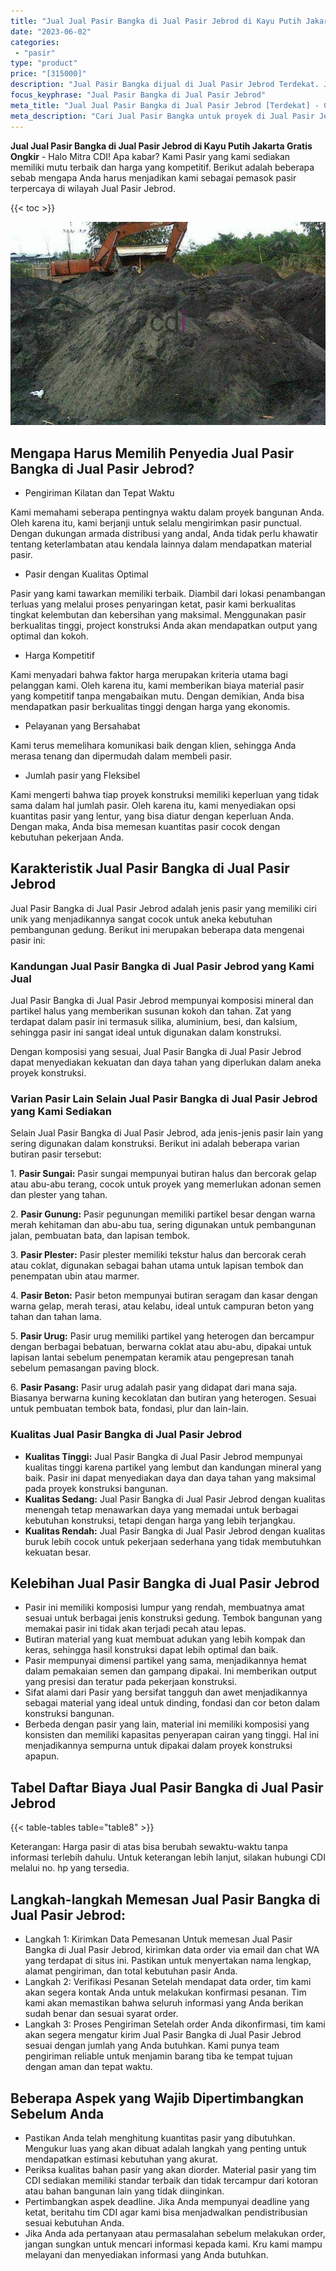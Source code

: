 ```yaml
---
title: "Jual Jual Pasir Bangka di Jual Pasir Jebrod di Kayu Putih Jakarta Gratis Ongkir"
date: "2023-06-02"
categories:
 - "pasir"
type: "product"
price: "[315000]"
description: "Jual Pasir Bangka dijual di Jual Pasir Jebrod Terdekat. Jual Pasir Bangka ini sering digunakan dalam proyek konstruksi sebagai material adukan yang berkualitas dan halus. Hubungi kami untuk informasi lebih lanjut."
focus_keyphrase: "Jual Pasir Bangka di Jual Pasir Jebrod"
meta_title: "Jual Jual Pasir Bangka di Jual Pasir Jebrod [Terdekat] - CDI"
meta_description: "Cari Jual Pasir Bangka untuk proyek di Jual Pasir Jebrod? Kami menyediakan Jual Pasir Bangka berkualitas untuk bahan campuran. Dapatkan penawaran terbaik sekarang."
---
```


**Jual Jual Pasir Bangka di Jual Pasir Jebrod di Kayu Putih Jakarta Gratis Ongkir** - Halo Mitra CDI! Apa kabar? Kami Pasir yang kami sediakan memiliki mutu terbaik dan harga yang kompetitif. Berikut adalah beberapa sebab mengapa Anda harus menjadikan kami sebagai pemasok pasir terpercaya di wilayah Jual Pasir Jebrod.

{{< toc >}}

![Jual Jual Pasir Bangka di Jual Pasir Jebrod di Kayu Putih Jakarta Gratis Ongkir](/images/pasir/pasir-bangunan-29.jpg)

## Mengapa Harus Memilih Penyedia Jual Pasir Bangka di Jual Pasir Jebrod?

*   Pengiriman Kilatan dan Tepat Waktu

Kami memahami seberapa pentingnya waktu dalam proyek bangunan Anda. Oleh karena itu, kami berjanji untuk selalu mengirimkan pasir punctual. Dengan dukungan armada distribusi yang andal, Anda tidak perlu khawatir tentang keterlambatan atau kendala lainnya dalam mendapatkan material pasir.
*   Pasir dengan Kualitas Optimal

Pasir yang kami tawarkan memiliki terbaik. Diambil dari lokasi penambangan terluas yang melalui proses penyaringan ketat, pasir kami berkualitas tingkat kelembutan dan kebersihan yang maksimal. Menggunakan pasir berkualitas tinggi, project konstruksi Anda akan mendapatkan output yang optimal dan kokoh.
*   Harga Kompetitif

Kami menyadari bahwa faktor harga merupakan kriteria utama bagi pelanggan kami. Oleh karena itu, kami memberikan biaya material pasir yang kompetitif tanpa mengabaikan mutu. Dengan demikian, Anda bisa mendapatkan pasir berkualitas tinggi dengan harga yang ekonomis.
*   Pelayanan yang Bersahabat

Kami terus memelihara komunikasi baik dengan klien, sehingga Anda merasa tenang dan dipermudah dalam membeli pasir.
*   Jumlah pasir yang Fleksibel

Kami mengerti bahwa tiap proyek konstruksi memiliki keperluan yang tidak sama dalam hal jumlah pasir. Oleh karena itu, kami menyediakan opsi kuantitas pasir yang lentur, yang bisa diatur dengan keperluan Anda. Dengan maka, Anda bisa memesan kuantitas pasir cocok dengan kebutuhan pekerjaan Anda.

## Karakteristik Jual Pasir Bangka di Jual Pasir Jebrod

Jual Pasir Bangka di Jual Pasir Jebrod adalah jenis pasir yang memiliki ciri unik yang menjadikannya sangat cocok untuk aneka kebutuhan pembangunan gedung. Berikut ini merupakan beberapa data mengenai pasir ini:

### Kandungan Jual Pasir Bangka di Jual Pasir Jebrod yang Kami Jual

Jual Pasir Bangka di Jual Pasir Jebrod mempunyai komposisi mineral dan partikel halus yang memberikan susunan kokoh dan tahan. Zat yang terdapat dalam pasir ini termasuk silika, aluminium, besi, dan kalsium, sehingga pasir ini sangat ideal untuk digunakan dalam konstruksi.

Dengan komposisi yang sesuai, Jual Pasir Bangka di Jual Pasir Jebrod dapat menyediakan kekuatan dan daya tahan yang diperlukan dalam aneka proyek konstruksi.

### Varian Pasir Lain Selain Jual Pasir Bangka di Jual Pasir Jebrod yang Kami Sediakan

Selain Jual Pasir Bangka di Jual Pasir Jebrod, ada jenis-jenis pasir lain yang sering digunakan dalam konstruksi. Berikut ini adalah beberapa varian butiran pasir tersebut:

1\.  **Pasir Sungai:** Pasir sungai mempunyai butiran halus dan bercorak gelap atau abu-abu terang, cocok untuk proyek yang memerlukan adonan semen dan plester yang tahan.

2\.  **Pasir Gunung:** Pasir pegunungan memiliki partikel besar dengan warna merah kehitaman dan abu-abu tua, sering digunakan untuk pembangunan jalan, pembuatan bata, dan lapisan tembok.

3\.  **Pasir Plester:** Pasir plester memiliki tekstur halus dan bercorak cerah atau coklat, digunakan sebagai bahan utama untuk lapisan tembok dan penempatan ubin atau marmer.

4\.  **Pasir Beton:** Pasir beton mempunyai butiran seragam dan kasar dengan warna gelap, merah terasi, atau kelabu, ideal untuk campuran beton yang tahan dan tahan lama.

5\.  **Pasir Urug:** Pasir urug memiliki partikel yang heterogen dan bercampur dengan berbagai bebatuan, berwarna coklat atau abu-abu, dipakai untuk lapisan lantai sebelum penempatan keramik atau pengepresan tanah sebelum pemasangan paving block.

6\.  **Pasir Pasang:** Pasir urug adalah pasir yang didapat dari mana saja. Biasanya berwarna kuning kecoklatan dan butiran yang heterogen. Sesuai untuk pembuatan tembok bata, fondasi, plur dan lain-lain.

### Kualitas Jual Pasir Bangka di Jual Pasir Jebrod

*   **Kualitas Tinggi:** Jual Pasir Bangka di Jual Pasir Jebrod mempunyai kualitas tinggi karena partikel yang lembut dan kandungan mineral yang baik. Pasir ini dapat menyediakan daya dan daya tahan yang maksimal pada proyek konstruksi bangunan.
*   **Kualitas Sedang:** Jual Pasir Bangka di Jual Pasir Jebrod dengan kualitas menengah tetap menawarkan daya yang memadai untuk berbagai kebutuhan konstruksi, tetapi dengan harga yang lebih terjangkau.
*   **Kualitas Rendah:** Jual Pasir Bangka di Jual Pasir Jebrod dengan kualitas buruk lebih cocok untuk pekerjaan sederhana yang tidak membutuhkan kekuatan besar.

## Kelebihan Jual Pasir Bangka di Jual Pasir Jebrod

*   Pasir ini memiliki komposisi lumpur yang rendah, membuatnya amat sesuai untuk berbagai jenis konstruksi gedung. Tembok bangunan yang memakai pasir ini tidak akan terjadi pecah atau lepas.
*   Butiran material yang kuat membuat adukan yang lebih kompak dan keras, sehingga hasil konstruksi dapat lebih optimal dan baik.
*   Pasir mempunyai dimensi partikel yang sama, menjadikannya hemat dalam pemakaian semen dan gampang dipakai. Ini memberikan output yang presisi dan teratur pada pekerjaan konstruksi.
*   Sifat alami dari Pasir yang bersifat tangguh dan awet menjadikannya sebagai material yang ideal untuk dinding, fondasi dan cor beton dalam konstruksi bangunan.
*   Berbeda dengan pasir yang lain, material ini memiliki komposisi yang konsisten dan memiliki kapasitas penyerapan cairan yang tinggi. Hal ini menjadikannya sempurna untuk dipakai dalam proyek konstruksi apapun.

## Tabel Daftar Biaya Jual Pasir Bangka di Jual Pasir Jebrod

{{< table-tables table="table8" >}}

Keterangan: Harga pasir di atas bisa berubah sewaktu-waktu tanpa informasi terlebih dahulu. Untuk keterangan lebih lanjut, silakan hubungi CDI melalui no. hp yang tersedia.

## Langkah-langkah Memesan Jual Pasir Bangka di Jual Pasir Jebrod:

*   Langkah 1: Kirimkan Data Pemesanan
Untuk memesan Jual Pasir Bangka di Jual Pasir Jebrod, kirimkan data order via email dan chat WA yang terdapat di situs ini. Pastikan untuk menyertakan nama lengkap, alamat pengiriman, dan total kebutuhan pasir Anda.
*   Langkah 2: Verifikasi Pesanan
Setelah mendapat data order, tim kami akan segera kontak Anda untuk melakukan konfirmasi pesanan. Tim kami akan memastikan bahwa seluruh informasi yang Anda berikan sudah benar dan sesuai syarat order.
*   Langkah 3: Proses Pengiriman
Setelah order Anda dikonfirmasi, tim kami akan segera mengatur kirim Jual Pasir Bangka di Jual Pasir Jebrod sesuai dengan jumlah yang Anda butuhkan. Kami punya team pengiriman reliable untuk menjamin barang tiba ke tempat tujuan dengan aman dan tepat waktu.

## Beberapa Aspek yang Wajib Dipertimbangkan Sebelum Anda

*   Pastikan Anda telah menghitung kuantitas pasir yang dibutuhkan. Mengukur luas yang akan dibuat adalah langkah yang penting untuk mendapatkan estimasi kebutuhan yang akurat.
*   Periksa kualitas bahan pasir yang akan diorder. Material pasir yang tim CDI sediakan memiliki standar terbaik dan tidak tercampur dari kotoran atau bahan bangunan lain yang tidak diinginkan.
*   Pertimbangkan aspek deadline. Jika Anda mempunyai deadline yang ketat, beritahu tim CDI agar kami bisa menjadwalkan pendistribusian sesuai kebutuhan Anda.
*   Jika Anda ada pertanyaan atau permasalahan sebelum melakukan order, jangan sungkan untuk mencari informasi kepada kami. Kru kami mampu melayani dan menyediakan informasi yang Anda butuhkan.